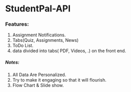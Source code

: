 # StudentPal-API

### Features:
1. Assignment Notifications.
2. Tabs(Quiz, Assignments, News)
3. ToDo List.
4. data divided into tabs( PDF, Videos, .) on the front end. 

##### Notes:
1. All Data Are Personalized. 
2. Try to make it engaging so that it will flourish.
3. Flow Chart & Slide show.
